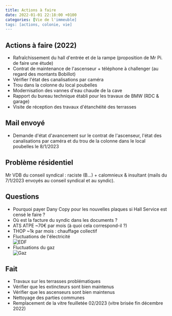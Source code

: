 ```yaml
---
title: Actions à faire
date: 2022-01-01 22:18:00 +0100
categories: [Vie de l'immeuble]
tags: [actions, colonie, vie]
---
```


## Actions à faire (2022)
- Rafraîchissement du hall d'entrée et de la rampe (proposition de Mr Pi. de faire une étude)
- Contrat de maintenance de l'ascenseur + téléphone à challenger (au regard des montants Bobillot)
- Vérifier l'état des canalisations par caméra
- Trou dans la colonne du local poubelles
- Modernisation des vannes d'eau chaude de la cave
- Rapport du bureau technique établi pour les travaux de BMW (RDC & garage)
- Visite de réception des travaux d'étanchéité des terrasses

## Mail envoyé
- Demande d'état d'avancement sur le contrat de l'ascenseur, l'état des canalisations par caméra et du trou de la colonne dans le local poubelles le 8/1/2023

## Problème résidentiel
Mr VDB du conseil syndical : raciste (B...) + calomnieux & insultant (mails du 7/1/2023 envoyés au conseil syndical et au syndic). 

## Questions 
- Pourquoi payer Dany Copy pour les nouvelles plaques si Hall Service est censé le faire ?
- Où est la facture du syndic dans les documents ?
- ATS ATPE ~70€ par mois (à quoi cela correspond-il ?)
- THOP ~1k par mois : chauffage collectif
- Fluctuations de l'électricité<br/>
![EDF](/55colonie/assets/img/EDF20212022.JPG?raw=true "EDF")
- Fluctuations du gaz<br/>
![Gaz](/55colonie/assets/img/Gaz2021.JPG?raw=true "EDF")

## Fait
- Travaux sur les terrasses problématiques
- Vérifier que les extincteurs sont bien maintenus
- Vérifier que les ascenseurs sont bien maintenus
- Nettoyage des parties communes
- Remplacement de la vitre feuilletée 02/2023 (vitre brisée fin décembre 2022)
